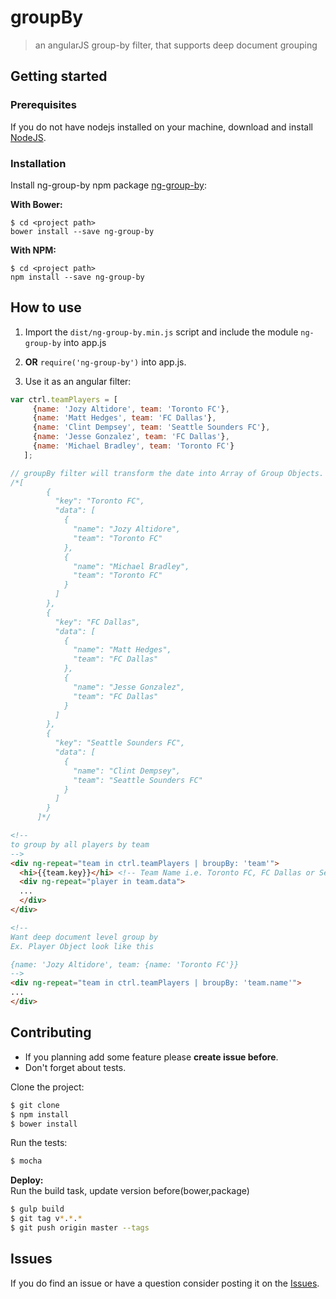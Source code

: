 groupBy
=====================

> an angularJS group-by filter, that supports deep document grouping

## Getting started ##

### Prerequisites
If you do not have nodejs installed on your machine, download and install [NodeJS](http://nodejs.org/).<br/>


### Installation
Install ng-group-by npm package [ng-group-by](https://www.npmjs.org/package/ng-group-by)</a>:<br/>

**With Bower:**

```
$ cd <project path>
bower install --save ng-group-by
```

**With NPM:**

```
$ cd <project path>
npm install --save ng-group-by
```


##  How to use


1. Import the ```dist/ng-group-by.min.js``` script and include the module ```ng-group-by``` into app.js

2. **OR** ```require('ng-group-by')``` into app.js.

3. Use it as an angular filter:

```javascript
var ctrl.teamPlayers = [
     {name: 'Jozy Altidore', team: 'Toronto FC'},
     {name: 'Matt Hedges', team: 'FC Dallas'},
     {name: 'Clint Dempsey', team: 'Seattle Sounders FC'},
     {name: 'Jesse Gonzalez', team: 'FC Dallas'},
     {name: 'Michael Bradley', team: 'Toronto FC'}
   ];

// groupBy filter will transform the date into Array of Group Objects. i.e. {key: <GROUP_BY_VALUE>, date: <ARRAY OF OBJECTS>}
/*[
        {
          "key": "Toronto FC",
          "data": [
            {
              "name": "Jozy Altidore",
              "team": "Toronto FC"
            },
            {
              "name": "Michael Bradley",
              "team": "Toronto FC"
            }
          ]
        },
        {
          "key": "FC Dallas",
          "data": [
            {
              "name": "Matt Hedges",
              "team": "FC Dallas"
            },
            {
              "name": "Jesse Gonzalez",
              "team": "FC Dallas"
            }
          ]
        },
        {
          "key": "Seattle Sounders FC",
          "data": [
            {
              "name": "Clint Dempsey",
              "team": "Seattle Sounders FC"
            }
          ]
        }
      ]*/
```

```html
<!--
to group by all players by team
-->
<div ng-repeat="team in ctrl.teamPlayers | broupBy: 'team'">
  <hi>{{team.key}}</hi> <!-- Team Name i.e. Toronto FC, FC Dallas or Seattle Sounders FC -->
  <div ng-repeat="player in team.data">
  ...
  </div>
</div>

<!--
Want deep document level group by
Ex. Player Object look like this 

{name: 'Jozy Altidore', team: {name: 'Toronto FC'}}
-->
<div ng-repeat="team in ctrl.teamPlayers | broupBy: 'team.name'">
...
</div>
```

## Contributing
* If you planning add some feature please **create issue before**.
* Don't forget about tests.

Clone the project: <br/>
```bash
$ git clone
$ npm install
$ bower install
```
Run the tests:
```bash
$ mocha
```
**Deploy:**<br/>
Run the build task, update version before(bower,package)
```bash
$ gulp build
$ git tag v*.*.*
$ git push origin master --tags
```

## Issues
If you do find an issue or have a question consider posting it on the [Issues](https://github.com/phaldiya/ng-group-by/issues).
